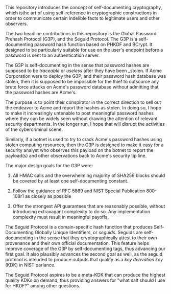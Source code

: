 This repository introduces the concept of self-documenting cryptography, which isthe art of using self-reference in cryptographic constructions in order to communicate certain indelible facts to legitimate users and other observers.

The two headline contributions in this repository is the Global Password Prehash Protocol (G3P), and the Seguid Protocol.  The G3P is a self-documenting password hash function based on PHKDF and BCrypt.  It designed to be particularly suitable for use on the user's endpoint before a password is sent to an authentication server.

The G3P is self-documenting in the sense that password hashes are supposed to be _traceable_ or _useless_ after they have been _stolen. If Acme Corporation were to deploy the G3P, and their password hash database was stolen, then it is supposed to be impossible for the thief to outsource any brute force attacks on Acme's password database without admitting that the password hashes are Acme's.

The purpose is to point their conspirator in the correct direction to sell out the endeavor to Acme and report the hashes as stolen. In doing so, I hope to make it increasingly untenable to post meaningful password hashes where they can be widely seen without drawing the attention of relevant security departments. In the longer run, I hope that will disrupt the activities of the cybercriminal scene.

Similarly, if a botnet is used to try to crack Acme's password hashes using stolen computing resources, then the G3P is designed to make it easy for a security analyst who observes this payload on the botnet to report the payload(s) and other observations back to Acme's security tip line.

The major design goals for the G3P were:

1. All HMAC calls and the overwhelming majority of SHA256 blocks should be covered by at least one self-documenting constant.

2. Follow the guidance of RFC 5869 and NIST Special Publication 800-108r1 as closely as possible

3. Offer the strongest API guarantees that are reasonably possible, without introducing extravagant complexity to do so.  Any implementation complexity must result in meaningful payoffs.

The Seguid Protocol is a domain-specific hash function that produces Self-Documenting Globally Unique Identifiers, or _seguids_.  Seguids are self-documenting in the sense that they cryptographically attest to their own provenance and their own official documentation. This feature helps improve coverage of the G3P by self-documenting tags, thus advancing our first goal. It also plausibly advances the second goal as well, as the seguid protocol is intended to produce outputs that qualify as a _key derivation key_ (KDK) in NIST parlance.

The Seguid Protocol aspires to be a meta-KDK that can produce the highest quality KDKs on demand, thus providing answers for "what salt should I use for HKDF?" among other questions.